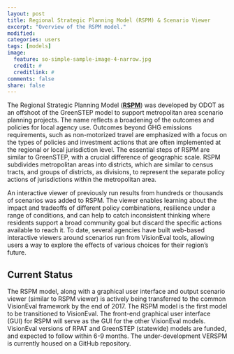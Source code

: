 ```yaml
---
layout: post
title: Regional Strategic Planning Model (RSPM) & Scenario Viewer
excerpt: "Overview of the RSPM model."
modified: 
categories: users
tags: [models]
image:
  feature: so-simple-sample-image-4-narrow.jpg
  credit: #
  creditlink: #
comments: false
share: false
---
```


The Regional Strategic Planning Model ([**RSPM**](http://www.oregon.gov/ODOT/Planning/Documents/RSPM-Quick-Summary.pdf)) was developed by ODOT as an offshoot of the GreenSTEP model to support metropolitan area scenario planning projects. The name reflects a broadening of the outcomes and policies for local agency use. Outcomes beyond GHG emissions requirements, such as non-motorized travel are emphasized with a focus on the types of policies and investment actions that are often implemented at the regional or local jurisdiction level. The essential steps of RSPM are similar to GreenSTEP, with a crucial difference of geographic scale. RSPM subdivides metropolitan areas into districts, which are similar to census tracts, and groups of districts, as divisions, to represent the separate policy actions of jurisdictions within the metropolitan area.  

An interactive viewer of previously run results from hundreds or thousands of scenarios was added to RSPM.  The viewer enables learning about the impact and tradeoffs of different policy combinations, resilience under a range of conditions, and can help to catch inconsistent thinking where residents support a broad community goal but discard the specific actions available to reach it. To date, several agencies have built web-based interactive viewers around scenarios run from VisionEval tools, allowing users a way to explore the effects of various choices for their region’s future.  

## Current Status

The RSPM model, along with a graphical user interface and output scenario viewer (similar to RSPM viewer) is actively being transferred to the common VisionEval framework by the end of 2017. The RSPM model is the first model to be transitioned to VisionEval. The front-end graphical user interface (GUI) for RSPM will serve as the GUI for the other VisionEval models. VisionEval versions of RPAT and GreenSTEP (statewide) models are funded, and expected to follow within 6-9 months. The under-development VERSPM is currently housed on a GitHub repository. 
